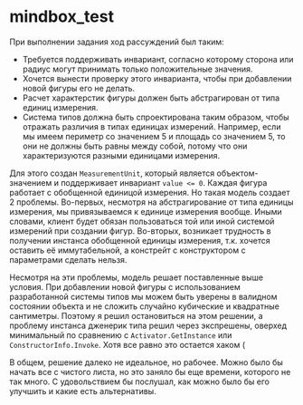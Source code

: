# mindbox_test

При выполнении задания ход рассуждений был таким:
* Требуется поддерживать инвариант, согласно которому сторона или радиус могут принимать только положительные значения.
* Хочется вынести проверку этого инварианта, чтобы при добавлении новой фигуры его не делать.
* Расчет характерстик фигуры должен быть абстрагирован от типа единиц измерения.
* Система типов должна быть спроектирована таким образом, чтобы отражать различия в типах единицах измерений. Например, если мы имеем периметр со значением 5 и площадь со значением 5, то они не должны быть равны между собой, потому что они характеризуются разными единицами измерения.

Для этого создан `MeasurementUnit`, который является объектом-значением и поддерживает инвариант `value <= 0`. Каждая фигура работает с обобщенной единицой измерения. Но такая модель создает 2 проблемы. Во-первых, несмотря на абстрагирование от типа единицы измерения, мы привязываемся к единице измерения вообще. Иными словами, клиент будет обязан пользоваться той или иной системой измерений при создании фигур. Во-вторых, возникает трудность в получении инстанса обобщенной единицы измерения, т.к. хочется оставить её иммутабельной, а констрейт с конструктором с параметрами сделать нельзя.

Несмотря на эти проблемы, модель решает поставленные выше условия. При добавлении новой фигуры с использованием разработанной системы типов мы можем быть уверены в валидном состоянии объекта и не сложить случайно кубические и квадратные сантиметры. Поэтому я решил остановиться на этом решении, а проблему инстанса дженерик типа решил через экспрешены, оверхед минимальный по сравнению с `Activator.GetInstance` или `ConstructorInfo.Invoke`. Хотя все равно это остается хаком (

В общем, решение далеко не идеальное, но рабочее. Можно было бы начать все с чистого листа, но это заняло бы еще времени, которого не так много. С удовольствием бы послушал, как можно было бы его улучшить и какие есть альтернативы.

